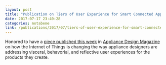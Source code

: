 ```yaml
---
layout: post
title: "Publication on Tiers of User Experience for Smart Connected Appliances in Appliance Design Magazine"
date: 2017-07-17 23:40:28
categories: notabene
link: /publications/2017/07/tiers-of-user-experience-for-smart-connected-appliances/
---
```


Honored to have a [piece published this week][ln1] in [Appliance Design Magazine][ln2] on how the Internet of Things is changing the way appliance designers are addressing visceral, behavorial, and reflective user experiences for the products they create.

[ln1]: /publications/2017/07/tiers-of-user-experience-for-smart-connected-appliances/
[ln2]: http://www.appliancedesign.com/


